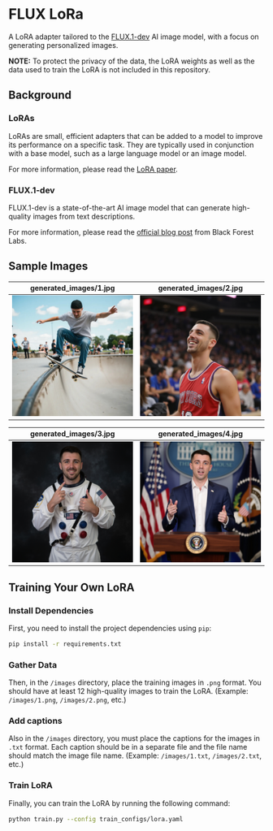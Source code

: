# FLUX LoRa

A LoRA adapter tailored to the [FLUX.1-dev](https://huggingface.co/black-forest-labs/FLUX.1-dev) AI image model, with a focus on generating personalized images.

**NOTE:** To protect the privacy of the data, the LoRA weights as well as the data used to train the LoRA is not included in this repository.

## Background

### LoRAs

LoRAs are small, efficient adapters that can be added to a model to improve its performance on a specific task. They are typically used in conjunction with a base model, such as a large language model or an image model.

For more information, please read the [LoRA paper](https://arxiv.org/abs/2106.09685).

### FLUX.1-dev

FLUX.1-dev is a state-of-the-art AI image model that can generate high-quality images from text descriptions.

For more information, please read the [official blog post](https://blackforestlabs.ai/announcing-black-forest-labs/) from Black Forest Labs.

## Sample Images
generated_images/1.jpg             | generated_images/2.jpg
:-------------------------:|:-------------------------:
![](./generated_images/1.jpg)  |  ![](./generated_images/2.jpg)

generated_images/3.jpg             | generated_images/4.jpg
:-------------------------:|:-------------------------:
![](./generated_images/3.jpg)  |  ![](./generated_images/4.jpg)

## Training Your Own LoRA

### Install Dependencies

First, you need to install the project dependencies using `pip`:

```bash
pip install -r requirements.txt
```

### Gather Data

Then, in the `/images` directory, place the training images in `.png` format. You should have at least 12 high-quality images to train the LoRA. (Example: `/images/1.png`, `/images/2.png`, etc.)

### Add captions

Also in the `/images` directory, you must place the captions for the images in `.txt` format. Each caption should be in a separate file and the file name should match the image file name. (Example: `/images/1.txt`, `/images/2.txt`, etc.)

### Train LoRA

Finally, you can train the LoRA by running the following command:

```bash
python train.py --config train_configs/lora.yaml
```
